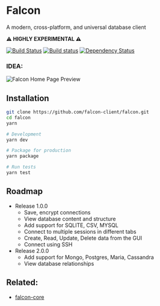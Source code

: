 Falcon
======
A modern, cross-platform, and universal database client

**⚠️ HIGHLY EXPERIMENTAL ⚠️**

[![Build Status](https://travis-ci.org/falcon-client/falcon.svg?branch=master&maxAge=2592)](https://travis-ci.org/falcon-client/falcon)
[![Build status](https://ci.appveyor.com/api/projects/status/wmov6a92b7j1gs83/branch/master?svg=true)](https://ci.appveyor.com/project/amilajack/falcon/branch/master)
[![Dependency Status](https://img.shields.io/david/falcon-client/falcon.svg?maxAge=2592)](https://david-dm.org/falcon-client/falcon)

### IDEA:
![Falcon Home Page Preview](https://raw.githubusercontent.com/amilajack/falcon-ui-rewrite-2/master/internals/img/falcon-demo.png)

## Installation
```bash
git clone https://github.com/falcon-client/falcon.git
cd falcon
yarn

# Development
yarn dev

# Package for production
yarn package

# Run tests
yarn test
```

## Roadmap
* Release 1.0.0
  * Save, encrypt connections
  * View database content and structure
  * Add support for SQLITE, CSV, MYSQL
  * Connect to multiple sessions in different tabs
  * Create, Read, Update, Delete data from the GUI
  * Connect using SSH
* Release 2.0.0
  * Add support for Mongo, Postgres, Maria, Cassandra
  * View database relationships

## Related:
* [falcon-core](https://github.com/falcon-client/falcon-core)
